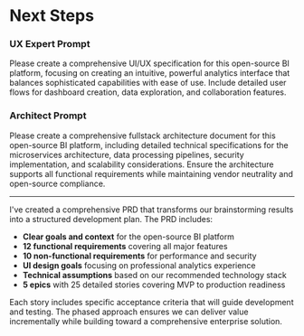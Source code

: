 # Next Steps

### UX Expert Prompt

Please create a comprehensive UI/UX specification for this open-source BI platform, focusing on creating an intuitive, powerful analytics interface that balances sophisticated capabilities with ease of use. Include detailed user flows for dashboard creation, data exploration, and collaboration features.

### Architect Prompt

Please create a comprehensive fullstack architecture document for this open-source BI platform, including detailed technical specifications for the microservices architecture, data processing pipelines, security implementation, and scalability considerations. Ensure the architecture supports all functional requirements while maintaining vendor neutrality and open-source compliance.

---

I've created a comprehensive PRD that transforms our brainstorming results into a structured development plan. The PRD includes:

- **Clear goals and context** for the open-source BI platform
- **12 functional requirements** covering all major features
- **10 non-functional requirements** for performance and security
- **UI design goals** focusing on professional analytics experience
- **Technical assumptions** based on our recommended technology stack
- **5 epics** with 25 detailed stories covering MVP to production readiness

Each story includes specific acceptance criteria that will guide development and testing. The phased approach ensures we can deliver value incrementally while building toward a comprehensive enterprise solution.

